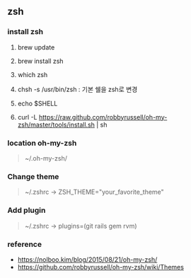 ## zsh
### install zsh

1) brew update

2) brew install zsh

3) which zsh

4) chsh -s /usr/bin/zsh : 기본 쉘을 zsh로 변경

5) echo $SHELL

6) curl -L https://raw.github.com/robbyrussell/oh-my-zsh/master/tools/install.sh | sh

### location oh-my-zsh
> ~/.oh-my-zsh/

### Change theme

> ~/.zshrc -> ZSH_THEME="your_favorite_theme"

### Add plugin
> ~/.zshrc -> plugins=(git rails gem rvm)

### reference
- https://nolboo.kim/blog/2015/08/21/oh-my-zsh/
- https://github.com/robbyrussell/oh-my-zsh/wiki/Themes
